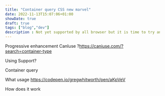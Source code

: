 ```yaml
---
title: "Container query CSS new marvel"
date: 2022-11-13T15:07:06+01:00
showDate: true
draft: true
tags: ["blog","dev"]
description : Not yet supported by all browser but it is time to try anyway
---
```


Progressive enhancement
CanIuse  ?https://caniuse.com/?search=container-type

Using Support?

Container query

What usage
https://codepen.io/gregwhitworth/pen/aKpVeV

How does it work
